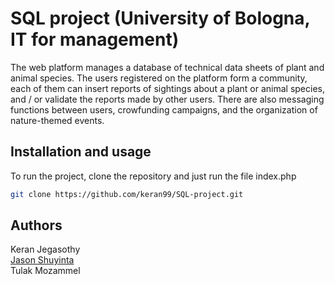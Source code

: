 # SQL project (University of Bologna, IT for management)
The web platform manages a database of technical data sheets of plant and animal species. The users registered on the platform form a community, each of them can insert reports of sightings about a plant or animal species, and / or validate the reports made by other users. There are also messaging functions between users, crowfunding campaigns, and the organization of nature-themed events.

## Installation and usage
To run the project, clone the repository and just run the file index.php
```bash
git clone https://github.com/keran99/SQL-project.git
```

## Authors
Keran Jegasothy <br/>
[Jason Shuyinta](https://github.com/JasonShuyinta)  <br/>
Tulak Mozammel
